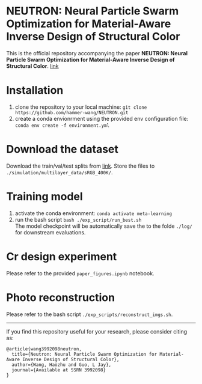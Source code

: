 # NEUTRON: Neural Particle Swarm Optimization for Material-Aware Inverse Design of Structural Color

This is the official repository accompanying the paper __NEUTRON: Neural Particle Swarm Optimization for Material-Aware Inverse Design of Structural Color__. [link](https://papers.ssrn.com/sol3/papers.cfm?abstract_id=3992098)

# Installation
1. clone the repository to your local machine: `git clone https://github.com/hammer-wang/NEUTRON.git`
2. create a conda envionrment using the provided env configuration file: `conda env create -f environment.yml`

# Download the dataset
Download the train/val/test splits from [link](https://data.mendeley.com/datasets/54d84d88p8/draft?a=1d40c31c-0439-4078-99f8-5c666b869ec9). Store the files to `./simulation/multilayer_data/sRGB_400K/`.

# Training model
1. activate the conda environment: `conda activate meta-learning`
2. run the bash script `bash ./exp_script/run_best.sh`  
The model checkpoint will be automatically save the to the folde `./log/` for downstream evaluations.

# Cr design experiment
Please refer to the provided `paper_figures.ipynb` notebook.

# Photo reconstruction
Please refer to the bash script `./exp_scripts/reconstruct_imgs.sh`. 

____________
If you find this repository useful for your research, please consider citing as:  

```
@article{wang3992098neutron,
  title={Neutron: Neural Particle Swarm Optimization for Material-Aware Inverse Design of Structural Color},
  author={Wang, Haozhu and Guo, L Jay},
  journal={Available at SSRN 3992098}
}
```
